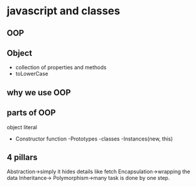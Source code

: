 # javascript and classes

## OOP 

## Object
- collection of properties and methods
- toLowerCase

## why we use OOP

## parts of OOP
object literal

- Constructor function
-Prototypes
-classes
-Instances(new, this)

## 4 pillars
Abstraction->simply it hides details like fetch 
Encapsulation->wrapping the data
Inheritance->
Polymorphism->many task is done by one step.
